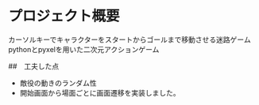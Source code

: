 # プロジェクト概要
カーソルキーでキャラクターをスタートからゴールまで移動させる迷路ゲーム
pythonとpyxelを用いた二次元アクションゲーム

##　工夫した点
- 敵役の動きのランダム性
- 開始画面から場面ごとに画面遷移を実装しました。
